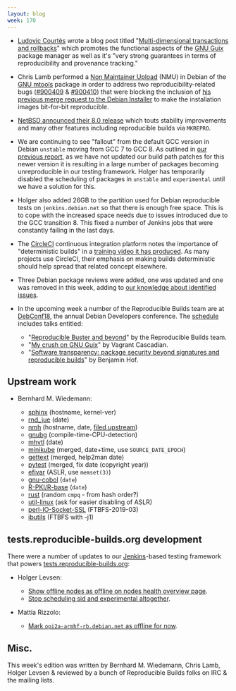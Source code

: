 ```yaml
---
layout: blog
week: 170
---
```


* [Ludovic Courtès](http://web.fdn.fr/~lcourtes/) wrote a blog post titled "[Multi-dimensional transactions and rollbacks](https://www.gnu.org/software/guix/blog/2018/multi-dimensional-transactions-and-rollbacks-oh-my/)" which promotes the functional aspects of the [GNU Guix](https://www.gnu.org/software/guix/) package manager as well as it's "very strong guarantees in terms of reproducibility and provenance tracking."

* Chris Lamb performed a [Non Maintainer Upload](https://wiki.debian.org/NonMaintainerUpload) (NMU) in Debian of the [GNU mtools](https://www.gnu.org/software/mtools/) package in order to address two reproducibility-related bugs ([#900409](https://bugs.debian.org/900409) & [#900410](https://bugs.debian.org/900410)) that were blocking the inclusion of [his previous merge request to the Debian Installer](https://salsa.debian.org/installer-team/debian-installer/merge_requests/3) to make the installation images bit-for-bit reproducible.

* [NetBSD announced their 8.0 release](http://www.netbsd.org/releases/formal-8/NetBSD-8.0.html) which touts stability improvements and many other features including reproducible builds via `MKREPRO`.

* We are continuing to see "fallout" from the default GCC version in Debian `unstable` moving from GCC 7 to GCC 8. As outlined in [our previous report](https://reproducible-builds.org/blog/posts/169), as we have not updated our build path patches for this newer version it is resulting in a large number of packages becoming unreproducible in our testing framework. Holger has temporarily disabled the scheduling of packages in `unstable` and `experimental` until we have a solution for this.

* Holger also added 26GB to the partition used for Debian reproducible tests on `jenkins.debian.net` so that there is enough free space. This is to cope with the increased space needs due to issues introduced due to the GCC transition 8. This fixed a number of Jenkins jobs that were constantly failing in the last days.

* The [CircleCI](https://circleci.com/) continuous integration platform notes the importance of "deterministic builds" in a [training video it has produced](https://www.youtube.com/watch?v=xOSHKNUIkjY). As many projects use CircleCI, their emphasis on making builds deterministic should help spread that related concept elsewhere.

* Three Debian package reviews were added, one was updated and one was removed in this week, adding to [our knowledge about identified issues](https://tests.reproducible-builds.org/debian/index_issues.html).

* In the upcoming week a number of the Reproducible Builds team are at [DebConf18](https://debconf18.debconf.org/), the annual Debian Developers conference. The [schedule](https://debconf18.debconf.org/schedule/) includes talks entitled:

  * "[Reproducible Buster and beyond](https://debconf18.debconf.org/talks/80-reproducible-buster-and-beyond/)" by the Reproducible Builds team.
  * "[My crush on GNU Guix](https://debconf18.debconf.org/talks/99-my-crush-on-gnu-guix/)" by Vagrant Cascadian.
  * "[Software transparency: package security beyond signatures and reproducible builds](https://debconf18.debconf.org/talks/104-software-transparency-package-security-beyond-signatures-and-reproducible-builds/)" by Benjamin Hof.


Upstream work
-------------

* Bernhard M. Wiedemann:

    * [sphinx](https://build.opensuse.org/request/show/624654) (hostname, kernel-ver)
    * [rnd\_jue](https://build.opensuse.org/request/show/624665) (date)
    * [nmh](https://build.opensuse.org/request/show/624777) (hostname, date, [filed upstream](https://savannah.nongnu.org/support/index.php?109535))
    * [gnubg](https://build.opensuse.org/request/show/625008) (compile-time-CPU-detection)
    * [mhvtl](https://github.com/markh794/mhvtl/pull/26) (date)
    * [minikube](https://github.com/kubernetes/minikube/pull/3009) (merged, date+time, use `SOURCE_DATE_EPOCH`)
    * [gettext](https://savannah.gnu.org/bugs/index.php?54367) (merged, help2man date)
    * [pytest](https://github.com/pytest-dev/pytest/pull/3710) (merged, fix date (copyright year))
    * [efivar](https://github.com/rhboot/efivar/pull/115) (ASLR, use `memset(3)`)
    * [gnu-cobol](https://savannah.gnu.org/bugs/index.php?54361) (`date`)
    * [R-PKI/R-base](https://bugzilla.opensuse.org/show_bug.cgi?id=1102299) (`date`)
    * [rust](https://github.com/rust-lang/rust/issues/50556) (random `cmpq` - from hash order?)
    * [util-linux](https://github.com/karelzak/util-linux/issues/668) (ask for easier disabling of ASLR)
    * [perl-IO-Socket-SSL](https://bugzilla.opensuse.org/show_bug.cgi?id=1102852) (FTBFS-2019-03)
    * [ibutils](https://bugzilla.opensuse.org/show_bug.cgi?id=1102911) (FTBFS with -j1)


tests.reproducible-builds.org development
-----------------------------------------

There were a number of updates to our [Jenkins](https://jenkins.io/)-based testing framework that powers [tests.reproducible-builds.org](tests.reproducible-builds.org):

* Holger Levsen:
    * [Show offline nodes as offline on nodes health overview page](https://salsa.debian.org/qa/jenkins.debian.net/commit/a22841d0).
    * [Stop scheduling sid and experimental altogether](https://salsa.debian.org/qa/jenkins.debian.net/commit/1e91c278).

* Mattia Rizzolo:
    * [Mark `opi2a-armhf-rb.debian.net` as offline for now](https://salsa.debian.org/qa/jenkins.debian.net/commit/d393b107).


Misc.
-----

This week's edition was written by Bernhard M. Wiedemann, Chris Lamb, Holger Levsen & reviewed by a bunch of Reproducible Builds folks on IRC & the mailing lists.
